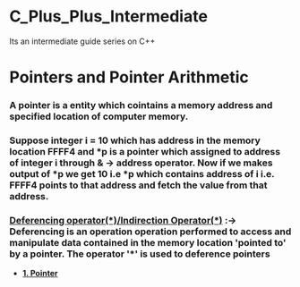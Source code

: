# C_Plus_Plus_Intermediate
Its an intermediate guide series on C++

<h1> Pointers and Pointer Arithmetic </h1>
<h3> A pointer is a entity which cointains a memory address and specified location of computer memory. </h3>
<h3> Suppose integer i = 10 which has address in the memory location FFFF4 and *p is a pointer which assigned to address of integer i  through & → address operator. Now if we makes output of *p we get 10 i.e *p which contains address of i i.e. FFFF4 points to that address and fetch the value from that address. </h3> 

<h3><ins>Deferencing operator(*)/Indirection Operator(*)</ins> :→ Deferencing is an operation operation performed to access and manipulate data contained in the memory location 'pointed to' by a pointer. The operator '*' is used to deference pointers </h3>
<ul>
  <li> <strong> <a href="https://github.com/AvinandanBose/C_Plus_Plus_Intermediate/blob/main/Pointers.cpp"> 1. Pointer</a> </strong></li>
</ul>
